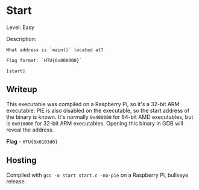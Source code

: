 # Start

Level: Easy

Description:

```
What address is `main()` located at?

Flag format: `HTU{0x000000}`

[start]
```

## Writeup

This executable was compiled on a Raspberry Pi, so it's a 32-bit ARM executable. PIE is also disabled on the executable, so the start address of the binary is known. It's normally `0x400000` for 64-bit AMD executables, but is `0x010000` for 32-bit ARM executables. Opening this binary in GDB will reveal the address.

**Flag** - `HTU{0x0103d0}`

## Hosting

Compiled with `gcc -o start start.c -no-pie` on a Raspberry Pi, bullseye release.
